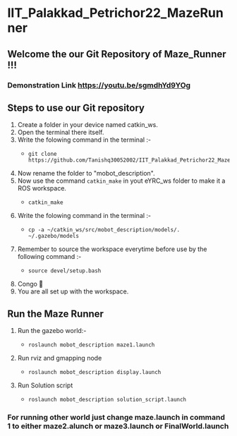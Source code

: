 # IIT_Palakkad_Petrichor22_MazeRunner

## Welcome the our Git Repository of Maze_Runner !!!

### Demonstration Link https://youtu.be/sgmdhYd9YOg

## Steps to use our Git repository
1. Create a folder in your device named catkin_ws.
2. Open the terminal there itself.
3. Write the folowing command in the terminal :- 
	*	~~~
		git clone https://github.com/Tanishq30052002/IIT_Palakkad_Petrichor22_MazeRunner.git
		~~~
4. Now rename the folder to "mobot_description".
5. Now use the command `catkin_make` in yout eYRC_ws folder to make it a ROS workspace.
	*	~~~
		catkin_make
		~~~
6. Write the folowing command in the terminal :- 
	*	~~~
		cp -a ~/catkin_ws/src/mobot_description/models/. ~/.gazebo/models
		~~~
6. Remember to source the workspace everytime before use by the following command :- 
	*	~~~
		source devel/setup.bash
		~~~
7. Congo :partying_face:
8. You are all set up with the workspace.

## Run the Maze Runner
1. Run the gazebo world:-
	*	~~~
		roslaunch mobot_description maze1.launch
		~~~
2. Run rviz and gmapping node	
 	*	~~~
		roslaunch mobot_description display.launch
		~~~
3. Run Solution script
	*	~~~
		roslaunch mobot_description solution_script.launch
		~~~
		
		
### For running other world just change maze.launch in command 1 to either maze2.alunch or maze3.launch or FinalWorld.launch
